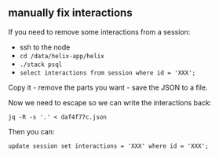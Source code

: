 ## manually fix interactions

If you need to remove some interactions from a session:

 * ssh to the node
 * `cd /data/helix-app/helix`
 * `./stack psql`
 * `select interactions from session where id = 'XXX';`

Copy it - remove the parts you want - save the JSON to a file.

Now we need to escape so we can write the interactions back:

```
jq -R -s '.' < daf4f77c.json
```

Then you can:

```
update session set interactions = 'XXX' where id = 'XXX';
```
